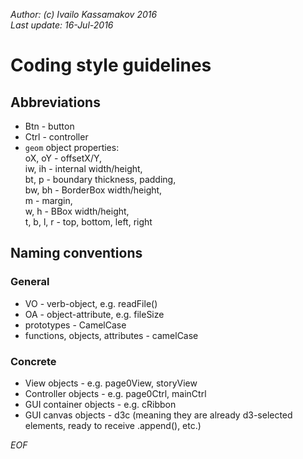 _Author: (c) Ivailo Kassamakov 2016_  
_Last update: 16-Jul-2016_

# Coding style guidelines

## Abbreviations

* Btn - button
* Ctrl - controller
* `geom` object properties:  
   oX, oY - offsetX/Y,  
   iw, ih - internal width/height,  
   bt, p - boundary thickness, padding,  
   bw, bh - BorderBox width/height,   
   m - margin,   
   w, h - BBox width/height,   
   t, b, l, r - top, bottom, left, right  

## Naming conventions

### General
* VO - verb-object, e.g. readFile()
* OA - object-attribute, e.g. fileSize
* prototypes - CamelCase
* functions, objects, attributes - camelCase

### Concrete
* View objects - e.g. page0View, storyView
* Controller objects - e.g. page0Ctrl, mainCtrl
* GUI container objects - e.g. cRibbon
* GUI canvas objects - d3c (meaning they are already d3-selected elements, ready to receive .append(), etc.)

_EOF_
